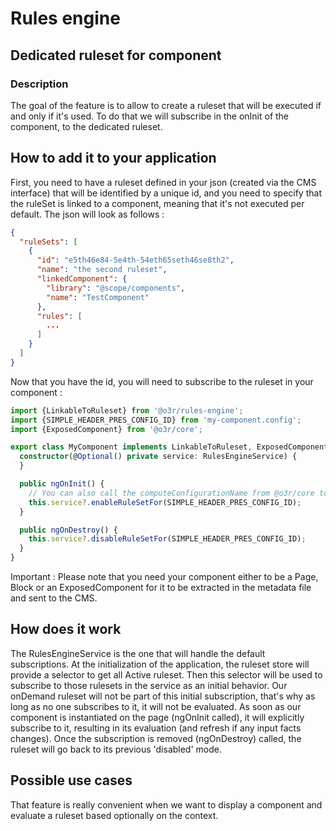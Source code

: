 # Rules engine

## Dedicated ruleset for component

### Description
The goal of the feature is to allow to create a ruleset that will be executed if and only if it's used.
To do that we will subscribe in the onInit of the component, to the dedicated ruleset.

## How to add it to your application
First, you need to have a ruleset defined in your json (created via the CMS interface) that will be identified by a unique id, and you need to specify that the ruleSet is linked to a component, meaning that it's not executed per default. The json will look as follows : 
```json
{
  "ruleSets": [
    {
      "id": "e5th46e84-5e4th-54eth65seth46se8th2",
      "name": "the second ruleset",
      "linkedComponent": {
        "library": "@scope/components",
        "name": "TestComponent"
      },
      "rules": [
        ...
      ]
    }
  ]
}
```
Now that you have the id, you will need to subscribe to the ruleset in your component :

```typescript
import {LinkableToRuleset} from '@o3r/rules-engine';
import {SIMPLE_HEADER_PRES_CONFIG_ID} from 'my-component.config';
import {ExposedComponent} from '@o3r/core';

export class MyComponent implements LinkableToRuleset, ExposedComponent {
  constructor(@Optional() private service: RulesEngineService) {
  }

  public ngOnInit() {
    // You can also call the computeConfigurationName from @o3r/core to compute SIMPLE_HEADER_PRES_CONFIG_ID
    this.service?.enableRuleSetFor(SIMPLE_HEADER_PRES_CONFIG_ID);
  }

  public ngOnDestroy() {
    this.service?.disableRuleSetFor(SIMPLE_HEADER_PRES_CONFIG_ID);
  }
}
```
Important : Please note that you need your component either to be a Page, Block or an ExposedComponent for it to be extracted in the metadata file and sent to the CMS.

## How does it work
The RulesEngineService is the one that will handle the default subscriptions.
At the initialization of the application, the ruleset store will provide a selector to get all Active ruleset.
Then this selector will be used to subscribe to those rulesets in the service as an initial behavior.
Our onDemand ruleset will not be part of this initial subscription, that's why as long as no one subscribes to it, it will not be evaluated.
As soon as our component is instantiated on the page (ngOnInit called), it will explicitly subscribe to it, resulting in its evaluation (and refresh if any input facts changes).
Once the subscription is removed (ngOnDestroy) called, the ruleset will go back to its previous 'disabled' mode.

## Possible use cases
That feature is really convenient when we want to display a component and evaluate a ruleset based optionally on the context.
